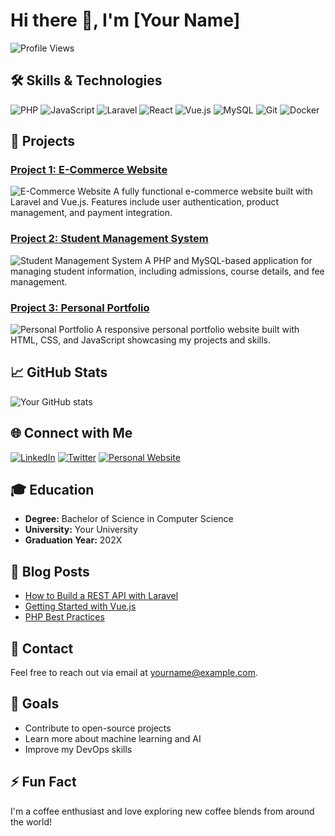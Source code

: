 # Hi there 👋, I'm [Your Name]

![Profile Views](https://komarev.com/ghpvc/?username=yourusername&color=blueviolet)

## 🛠 Skills & Technologies
![PHP](https://img.shields.io/badge/PHP-Expert-blue)
![JavaScript](https://img.shields.io/badge/JavaScript-Advanced-yellow)
![Laravel](https://img.shields.io/badge/Laravel-Expert-orange)
![React](https://img.shields.io/badge/React-Intermediate-blue)
![Vue.js](https://img.shields.io/badge/Vue.js-Intermediate-brightgreen)
![MySQL](https://img.shields.io/badge/MySQL-Advanced-blue)
![Git](https://img.shields.io/badge/Git-Advanced-red)
![Docker](https://img.shields.io/badge/Docker-Intermediate-blueviolet)

## 🌟 Projects
### [Project 1: E-Commerce Website](https://github.com/yourusername/ecommerce-website)
![E-Commerce Website](https://img.shields.io/github/stars/yourusername/ecommerce-website?style=social)
A fully functional e-commerce website built with Laravel and Vue.js. Features include user authentication, product management, and payment integration.

### [Project 2: Student Management System](https://github.com/yourusername/student-management-system)
![Student Management System](https://img.shields.io/github/stars/yourusername/student-management-system?style=social)
A PHP and MySQL-based application for managing student information, including admissions, course details, and fee management.

### [Project 3: Personal Portfolio](https://github.com/yourusername/personal-portfolio)
![Personal Portfolio](https://img.shields.io/github/stars/yourusername/personal-portfolio?style=social)
A responsive personal portfolio website built with HTML, CSS, and JavaScript showcasing my projects and skills.

## 📈 GitHub Stats
![Your GitHub stats](https://github-readme-stats.vercel.app/api?username=yourusername&show_icons=true&theme=radical)

## 🌐 Connect with Me
[![LinkedIn](https://img.shields.io/badge/LinkedIn-Connect-blue)](https://www.linkedin.com/in/yourprofile)
[![Twitter](https://img.shields.io/badge/Twitter-Follow-blue)](https://twitter.com/yourprofile)
[![Personal Website](https://img.shields.io/badge/Personal%20Website-Visit-blue)](https://yourwebsite.com)

## 🎓 Education
- **Degree:** Bachelor of Science in Computer Science
- **University:** Your University
- **Graduation Year:** 202X

## 📝 Blog Posts
- [How to Build a REST API with Laravel](https://yourblog.com/rest-api-laravel)
- [Getting Started with Vue.js](https://yourblog.com/vuejs-tutorial)
- [PHP Best Practices](https://yourblog.com/php-best-practices)

## 📧 Contact
Feel free to reach out via email at yourname@example.com.

## 🎯 Goals
- Contribute to open-source projects
- Learn more about machine learning and AI
- Improve my DevOps skills

## ⚡ Fun Fact
I'm a coffee enthusiast and love exploring new coffee blends from around the world!
